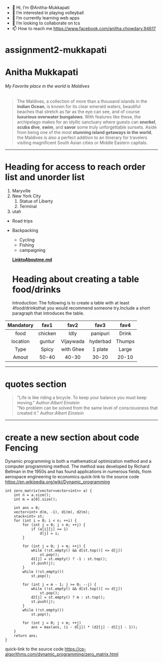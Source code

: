 - 👋 Hi, I’m @Anitha-Mukkapati
- 👀 I’m interested in playing volleyball
- 🌱 I’m currently learning web apps
- 💞️ I’m looking to collaborate on tcs
- 📫 How to reach me https://www.facebook.com/anitha.chowdary.94617

<!---
Anitha-Mukkapati/Anitha-Mukkapati is a ✨ special ✨ repository because its `README.md` (this file) appears on your GitHub profile.
You can click the Preview link to take a look at your changes.
--->
# assignment2-mukkapati

# Anitha Mukkapati

###### My Favorite place in the world is Maldives

>The Maldives, a collection of more than a thousand islands in the **Indian Ocean**, is known for its clear emerald waters, beautiful beaches that stretch as far as the eye can see, and of course **luxurious overwater bungalows**. With features like these, the archipelago makes for an idyllic sanctuary where guests can **snorkel**, **scuba dive**, **swim**, and **savor** some truly unforgettable sunsets. Aside from being one of the most **stunning island getaways in the world**, the Maldives is also a perfect addition to an itinerary for travelers visiting magnificent South Asian cities or Middle Eastern capitals.
***
# Heading for access to reach order list and unorder list
1. Maryville 
2. New York City
   1. Statue of Liberty
   2. Terminal
3. utah
* Road trips
* Backpacking
  * Cycling
  * Fishing
  * campaigning

  **[LinktoAboutme.md](AboutMe.md)**

  # Heading about creating a table food/drinks

  Introduction:
   The following is to create a table with at least 4food/drinksthat you would recommend someone try.Include a short paragraph that introduces the table.

|Mandatory  |fav1       |fav2      |fav3         |fav4      |
|:-------:  | :-------: | :-------:| :--------:  | :-------:|
|food       |chicken    |Idly      |panipuri     |Drink     |
|location   |guntur     |Vijaywada |hyderbad     |Thumps    |
|Type       |Spicy      | with Ghee|1 plate      |Large     |
|Amout      |50-40      |40-30     |30-20        |20-10     | 

---
# quotes section
>"Life is like riding a bicycle. To keep your balance you must keep moving."
>Author:*Albert Einstein* <br>
> "No problem can be solved from the same level of consciousness that created it."
> Author:*Albert Einstein*

----
# create a new section about code Fencing 
Dynamic programming is both a mathematical optimization method and a computer programming method. The method was developed by Richard Bellman in the 1950s and has found applications in numerous fields, from aerospace engineering to economics.quick-link to the source code <https://en.wikipedia.org/wiki/Dynamic_programming>
```
int zero_matrix(vector<vector<int>> a) {
    int n = a.size();
    int m = a[0].size();

    int ans = 0;
    vector<int> d(m, -1), d1(m), d2(m);
    stack<int> st;
    for (int i = 0; i < n; ++i) {
        for (int j = 0; j < m; ++j) {
            if (a[i][j] == 1)
                d[j] = i;
        }

        for (int j = 0; j < m; ++j) {
            while (!st.empty() && d[st.top()] <= d[j])
                st.pop();
            d1[j] = st.empty() ? -1 : st.top();
            st.push(j);
        }
        while (!st.empty())
            st.pop();

        for (int j = m - 1; j >= 0; --j) {
            while (!st.empty() && d[st.top()] <= d[j])
                st.pop();
            d2[j] = st.empty() ? m : st.top();
            st.push(j);
        }
        while (!st.empty())
            st.pop();

        for (int j = 0; j < m; ++j)
            ans = max(ans, (i - d[j]) * (d2[j] - d1[j] - 1));
    }
    return ans;
}

```
quick-link to the source code <https://cp-algorithms.com/dynamic_programming/zero_matrix.html>
